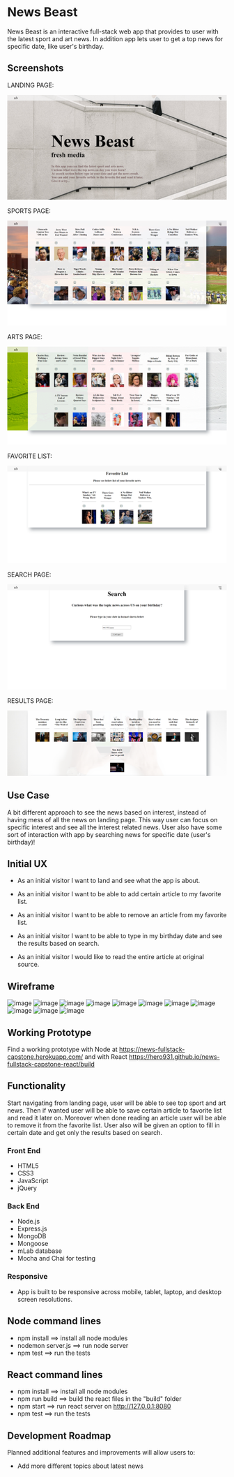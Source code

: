 # News Beast

News Beast is an interactive full-stack web app that provides to user with the latest sport and art news. In addition app lets user to get a top news for specific date, like user's birthday.

## Screenshots


LANDING PAGE:

![image](https://github.com/hero931/news-fullstack-capstone-react/blob/master/github-images/intro.png)


SPORTS PAGE:

![image](https://github.com/hero931/news-fullstack-capstone-react/blob/master/github-images/sports.png)


ARTS PAGE:

![image](https://github.com/hero931/news-fullstack-capstone-react/blob/master/github-images/art.png)


FAVORITE LIST:

![image](https://github.com/hero931/news-fullstack-capstone-react/blob/master/github-images/fav-list.png)


SEARCH PAGE:

![image](https://github.com/hero931/news-fullstack-capstone/blob/master/github-images/search.png)


RESULTS PAGE:

![image](https://github.com/hero931/news-fullstack-capstone-react/blob/master/github-images/results.png)

## Use Case
A bit different approach to see the news based on interest, instead of having mess of all the news on landing page. This way user can focus on specific interest and see all the interest related news. User also have some sort of interaction with app by searching news for specific date (user's birthday)!

## Initial UX

* As an initial visitor I want to land and see what the app is about.

* As an initial visitor I want to be able to add certain article to my favorite list.

* As an initial visitor I want to be able to remove an article from my favorite list.

* As an initial visitor I want to be able to type in my birthday date and see the results based on search.

* As an initial visitor I would like to read the entire article at original source.

## Wireframe

![image](https://user-images.githubusercontent.com/31460531/39335234-30c6b3e2-4980-11e8-9857-d9455eb37d3c.png)
![image](https://user-images.githubusercontent.com/31460531/39335314-7b976f38-4980-11e8-91f4-1f3dc0ee9212.png)
![image](https://user-images.githubusercontent.com/31460531/39335326-8a505c74-4980-11e8-838e-a55a0737499f.png)
![image](https://user-images.githubusercontent.com/31460531/39335341-98d0d2ec-4980-11e8-99a3-9c81c45970a9.png)
![image](https://user-images.githubusercontent.com/31460531/39335356-aabc7394-4980-11e8-8d94-758526547d35.png)
![image](https://user-images.githubusercontent.com/31460531/39335369-b91dd400-4980-11e8-9ace-89312a73f4c5.png)
![image](https://user-images.githubusercontent.com/31460531/39335383-c4fbda6a-4980-11e8-94e3-02544543429f.png)
![image](https://user-images.githubusercontent.com/31460531/39335395-d5b3ed02-4980-11e8-8b68-d362b8be1203.png)
![image](https://user-images.githubusercontent.com/31460531/39335410-e5434e20-4980-11e8-80b5-f4427c9db773.png)
![image](https://user-images.githubusercontent.com/31460531/39335417-f2db5ca8-4980-11e8-80cb-c97d7a1ad934.png)
![image](https://user-images.githubusercontent.com/31460531/39335427-ff7883be-4980-11e8-8bbc-bfc39a6164c0.png)


## Working Prototype
Find a working prototype with Node at https://news-fullstack-capstone.herokuapp.com/ and with React https://hero931.github.io/news-fullstack-capstone-react/build


## Functionality
Start navigating from landing page, user will be able to see top sport and art news. Then if wanted user will be able to save certain article to favorite list and read it later on. Moreover when done reading an article user will be able to remove it from the favorite list. User also will be given an option to fill in certain date and get only the results based on search.

### Front End
* HTML5
* CSS3
* JavaScript
* jQuery

### Back End
* Node.js
* Express.js
* MongoDB
* Mongoose
* mLab database
* Mocha and Chai for testing

### Responsive
* App is built to be responsive across mobile, tablet, laptop, and desktop screen resolutions.


## Node command lines
* npm install ==> install all node modules
* nodemon server.js ==> run node server
* npm test ==> run the tests

## React command lines
* npm install ==> install all node modules
* npm run build ==> build the react files in the "build" folder
* npm start ==> run react server on http://127.0.0.1:8080
* npm test ==> run the tests

## Development Roadmap
Planned additional features and improvements will allow users to:
* Add more different topics about latest news
